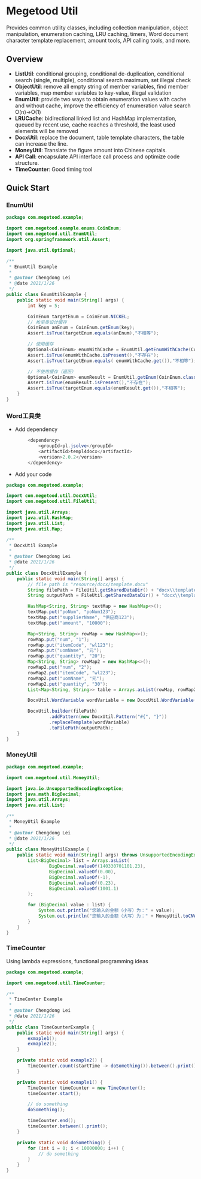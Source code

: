 # Megetood Util

Provides common utility classes, including collection manipulation, object manipulation, enumeration caching, LRU caching, timers, Word document character template replacement, amount tools, API calling tools, and more.

## Overview

* **ListUtil**: conditional grouping, conditional de-duplication, conditional search (single, multiple), conditional search maximum, set illegal check
* **ObjectUtil**: remove all empty string of member variables, find member variables, map member variables to key-value, illegal validation
* **EnumUtil**: provide two ways to obtain enumeration values with cache and without cache, improve the efficiency of enumeration value search O(n)->O(1)
* **LRUCache**: bidirectional linked list and HashMap implementation, queued by recent use, cache reaches a threshold, the least used elements will be removed
* **DocxUtil**: replace the document, table template characters, the table can increase the line.
* **MoneyUtil**: Translate the figure amount into Chinese capitals.
* **API Call**: encapsulate API interface call process and optimize code structure.
* **TimeCounter**: Good timing tool

## Quick Start

### EnumUtil

```java
package com.megetood.example;

import com.megetood.example.enums.CoinEnum;
import com.megetood.util.EnumUtil;
import org.springframework.util.Assert;

import java.util.Optional;

/**
 * EnumUtil Example
 *
 * @author Chengdong Lei
 * @date 2021/1/26
 */
public class EnumUtilExample {
    public static void main(String[] args) {
        int key = 5;

        CoinEnum targetEnum = CoinEnum.NICKEL;
		// 枚举类设计缓存
        CoinEnum anEnum = CoinEnum.getEnum(key);
        Assert.isTrue(targetEnum.equals(anEnum),"不相等");

        // 使用缓存
        Optional<CoinEnum> enumWithCache = EnumUtil.getEnumWithCache(CoinEnum.class, CoinEnum::getValue, key);
        Assert.isTrue(enumWithCache.isPresent(),"不存在");
        Assert.isTrue(targetEnum.equals( enumWithCache.get()),"不相等");

        // 不使用缓存（遍历）
        Optional<CoinEnum> enumResult = EnumUtil.getEnum(CoinEnum.class, CoinEnum::getValue, key);
        Assert.isTrue(enumResult.isPresent(),"不存在");
        Assert.isTrue(targetEnum.equals(enumResult.get()),"不相等");
    }
}

```

### Word工具类

* Add dependency

```java
        <dependency>
            <groupId>pl.jsolve</groupId>
            <artifactId>templ4docx</artifactId>
            <version>2.0.2</version>
        </dependency>
```

* Add your code

```java
package com.megetood.example;

import com.megetood.util.DocxUtil;
import com.megetood.util.FileUtil;

import java.util.Arrays;
import java.util.HashMap;
import java.util.List;
import java.util.Map;

/**
 * DocxUtil Example
 *
 * @author Chengdong Lei
 * @date 2021/1/26
 */
public class DocxUtilExample {
    public static void main(String[] args) {
        // file path is "resource/docx/template.docx"
        String filePath = FileUtil.getSharedDataDir() + "docx\\template.docx";
        String outputPath = FileUtil.getSharedDataDir() + "docx\\template01.docx";

        HashMap<String, String> textMap = new HashMap<>();
        textMap.put("poNum", "poNum123");
        textMap.put("supplierName", "供应商123");
        textMap.put("amount", "10000");

        Map<String, String> rowMap = new HashMap<>();
        rowMap.put("num", "1");
        rowMap.put("itemCode", "wl123");
        rowMap.put("uomName", "元");
        rowMap.put("quantity", "20");
        Map<String, String> rowMap2 = new HashMap<>();
        rowMap2.put("num", "2");
        rowMap2.put("itemCode", "wl223");
        rowMap2.put("uomName", "元");
        rowMap2.put("quantity", "30");
        List<Map<String, String>> table = Arrays.asList(rowMap, rowMap2);

        DocxUtil.WordVariable wordVariable = new DocxUtil.WordVariable(textMap, Arrays.asList(table));

        DocxUtil.builder(filePath)
                .addPattern(new DocxUtil.Pattern("#{", "}"))
                .replaceTemplate(wordVariable)
                .toFilePath(outputPath);
    }
}

```

### MoneyUtil

```java
package com.megetood.example;

import com.megetood.util.MoneyUtil;

import java.io.UnsupportedEncodingException;
import java.math.BigDecimal;
import java.util.Arrays;
import java.util.List;

/**
 * MoneyUtil Example
 *
 * @author Chengdong Lei
 * @date 2021/1/26
 */
public class MoneyUtilExample {
    public static void main(String[] args) throws UnsupportedEncodingException {
        List<BigDecimal> list = Arrays.asList(
                BigDecimal.valueOf(140330701101.23),
                BigDecimal.valueOf(0.00),
                BigDecimal.valueOf(-1),
                BigDecimal.valueOf(0.23),
                BigDecimal.valueOf(1001.1)
        );

        for (BigDecimal value : list) {
            System.out.println("您输入的金额（小写）为：" + value);
            System.out.println("您输入的金额（大写）为：" + MoneyUtil.toCNWords(value));
        }
    }
}

```

### TimeCounter

Using lambda expressions, functional programming ideas

```java
package com.megetood.example;

import com.megetood.util.TimeCounter;

/**
 * TimeConter Example
 *
 * @author Chengdong Lei
 * @date 2021/1/26
 */
public class TimeCounterExample {
    public static void main(String[] args) {
        exmaple1();
        exmaple2();
    }

    private static void exmaple2() {
        TimeCounter.count(startTime -> doSomething()).between().print();
    }

    private static void exmaple1() {
        TimeCounter timeCounter = new TimeCounter();
        timeCounter.start();

        // do something
        doSomething();

        timeCounter.end();
        timeCounter.between().print();
    }

    private static void doSomething() {
        for (int i = 0; i < 10000000; i++) {
            // do something
        }
    }
}

```

